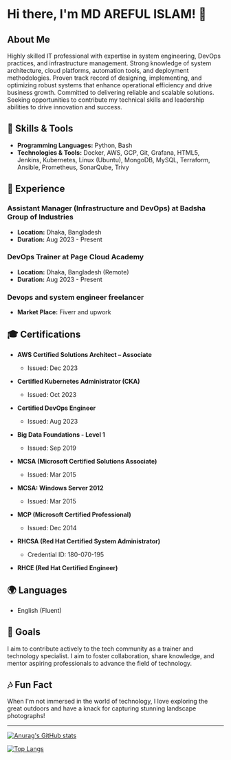 # Hi there, I'm MD AREFUL ISLAM! 👋

## About Me

Highly skilled IT professional with expertise in system engineering, DevOps practices, and infrastructure management. Strong knowledge of system architecture, cloud platforms, automation tools, and deployment methodologies. Proven track record of designing, implementing, and optimizing robust systems that enhance operational efficiency and drive business growth. Committed to delivering reliable and scalable solutions. Seeking opportunities to contribute my technical skills and leadership abilities to drive innovation and success.

## 🔧 Skills & Tools

- **Programming Languages:** Python, Bash
- **Technologies & Tools:** Docker, AWS, GCP, Git, Grafana, HTML5, Jenkins, Kubernetes, Linux (Ubuntu), MongoDB, MySQL, Terraform, Ansible, Prometheus, SonarQube, Trivy

## 💼 Experience

### Assistant Manager (Infrastructure and DevOps) at Badsha Group of Industries
- **Location:** Dhaka, Bangladesh
- **Duration:** Aug 2023 - Present

### DevOps Trainer at Page Cloud Academy
- **Location:** Dhaka, Bangladesh (Remote)
- **Duration:** Aug 2023 - Present

### Devops and system engineer freelancer
- **Market Place:** Fiverr and upwork

## 🎓 Certifications

- **AWS Certified Solutions Architect – Associate**
  - Issued: Dec 2023

- **Certified Kubernetes Administrator (CKA)**
  - Issued: Oct 2023

- **Certified DevOps Engineer**
  - Issued: Aug 2023

- **Big Data Foundations - Level 1**
  - Issued: Sep 2019

- **MCSA (Microsoft Certified Solutions Associate)**
  - Issued: Mar 2015

- **MCSA: Windows Server 2012**
  - Issued: Mar 2015

- **MCP (Microsoft Certified Professional)**
  - Issued: Dec 2014

- **RHCSA (Red Hat Certified System Administrator)**
  - Credential ID: 180-070-195

- **RHCE (Red Hat Certified Engineer)**

## 🌍 Languages

- English (Fluent)

## 🎯 Goals

I aim to contribute actively to the tech community as a trainer and technology specialist. I aim to foster collaboration, share knowledge, and mentor aspiring professionals to advance the field of technology.

## 🎶 Fun Fact

When I'm not immersed in the world of technology, I love exploring the great outdoors and have a knack for capturing stunning landscape photographs!

---

[![Anurag's GitHub stats](https://github-readme-stats.vercel.app/api?username=arifislam007&show_icons=true&theme=radical)](https://github.com/anuraghazra/github-readme-stats)

[![Top Langs](https://github-readme-stats.vercel.app/api/top-langs/?username=arifislam007&layout=compact)](https://github.com/anuraghazra/github-readme-stats)


